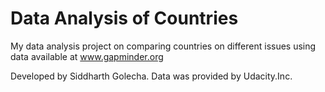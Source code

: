 # Data Analysis of Countries
 My data analysis project on comparing countries on different issues using data available at www.gapminder.org

Developed by Siddharth Golecha. Data was provided by Udacity.Inc. 
